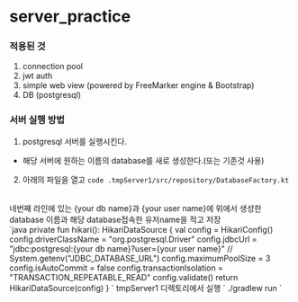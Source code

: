 # server_practice


### 적용된 것 
1. connection pool 
2. jwt auth
3. simple web view (powered by FreeMarker engine & Bootstrap)
4. DB (postgresql)

### 서버 실행 방법 
1. postgresql 서버를 실행시킨다.
  - 해당 서버에 원하는 이름의 database를 새로 생성한다.(또는 기존것 사용)
2. 아래의 파일을 열고 
`
code .tmpServer1/src/repository/DatabaseFactory.kt
`
<br>
네번째 라인에 있는 {your db name}과 {your user name}에 위에서 생성한 database 이름과 해당 database접속한 유저name을 적고 저장
<br>
`java
private fun hikari(): HikariDataSource {
    val config = HikariConfig()
    config.driverClassName = "org.postgresql.Driver"
    config.jdbcUrl = "jdbc:postgresql:{your db name}?user={your user name}" // System.getenv("JDBC_DATABASE_URL")
    config.maximumPoolSize = 3
    config.isAutoCommit = false
    config.transactionIsolation = "TRANSACTION_REPEATABLE_READ"
    config.validate()
    return HikariDataSource(config)
}
`
tmpServer1 디렉토리에서 실행
`
./gradlew run
`
